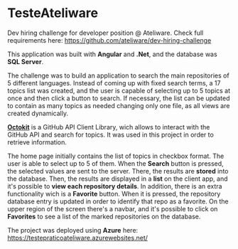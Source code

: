 # TesteAteliware
Dev hiring challenge for developer position @ Ateliware. Check full requirements here: https://github.com/ateliware/dev-hiring-challenge

This application was built with <b>Angular</b> and <b>.Net</b>, and the database was <b>SQL Server</b>.

The challenge was to build an application to search the main repositories of 5 different languages. Instead of coming up with fixed search terms, a 17 topics list was created, and the user is capable of selecting up to 5 topics at once and then click a button to search. If necessary, the list can be updated to contain as many topics as needed changing only one file, as all views are created dynamically.

<a href="github.com/octokit" target="_blank"><b>Octokit</b></a> is a GitHub API Client Library, wich allows to interact with the GitHub API and search for topics. It was used in this project in order to retrieve information.

The home page initially contains the list of topics in checkbox format. The user is able to select up to 5 of them. When the <b>Search</b> button is pressed, the selected values are sent to the server. There, the results are <b>stored</b> into the database. Then, the results are displayed in a <b>list</b> on the client app, and it's possible to <b>view each repository details</b>. In addition, there is an extra functionality wich is a <b>Favorite</b> button. When it is pressed, the repository database entry is updated in order to identify that repo as a favorite. On the upper region of the screen there's a navbar, and it's possible to click on <b>Favorites</b> to see a list of the marked repositories on the database.

The project was deployed using <b>Azure</b> here: <a href="https://testepraticoateliware.azurewebsites.net/" target="_blank">https://testepraticoateliware.azurewebsites.net/</a>
